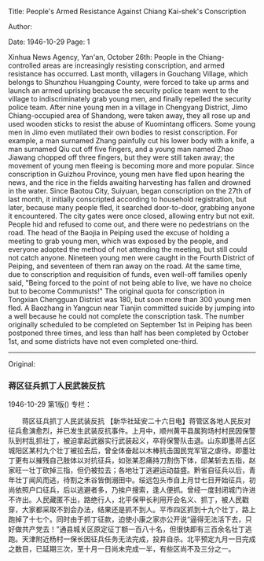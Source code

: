 Title: People's Armed Resistance Against Chiang Kai-shek's Conscription

Author:

Date: 1946-10-29
Page: 1

Xinhua News Agency, Yan'an, October 26th: People in the Chiang-controlled areas are increasingly resisting conscription, and armed resistance has occurred. Last month, villagers in Gouchang Village, which belongs to Shunzhou Huangping County, were forced to take up arms and launch an armed uprising because the security police team went to the village to indiscriminately grab young men, and finally repelled the security police team. After nine young men in a village in Chengyang District, Jimo Chiang-occupied area of Shandong, were taken away, they all rose up and used wooden sticks to resist the abuse of Kuomintang officers. Some young men in Jimo even mutilated their own bodies to resist conscription. For example, a man surnamed Zhang painfully cut his lower body with a knife, a man surnamed Qiu cut off five fingers, and a young man named Zhao Jiawang chopped off three fingers, but they were still taken away; the movement of young men fleeing is becoming more and more popular. Since conscription in Guizhou Province, young men have fled upon hearing the news, and the rice in the fields awaiting harvesting has fallen and drowned in the water. Since Baotou City, Suiyuan, began conscription on the 27th of last month, it initially conscripted according to household registration, but later, because many people fled, it searched door-to-door, grabbing anyone it encountered. The city gates were once closed, allowing entry but not exit. People hid and refused to come out, and there were no pedestrians on the road. The head of the Baojia in Peiping used the excuse of holding a meeting to grab young men, which was exposed by the people, and everyone adopted the method of not attending the meeting, but still could not catch anyone. Nineteen young men were caught in the Fourth District of Peiping, and seventeen of them ran away on the road. At the same time, due to conscription and requisition of funds, even well-off families openly said, "Being forced to the point of not being able to live, we have no choice but to become Communists!" The original quota for conscription in Tongxian Chengguan District was 180, but soon more than 300 young men fled. A Baozhang in Yangcun near Tianjin committed suicide by jumping into a well because he could not complete the conscription task. The number originally scheduled to be completed on September 1st in Peiping has been postponed three times, and less than half has been completed by October 1st, and some districts have not even completed one-third.



<hr /> 

Original: 


### 蒋区征兵抓丁人民武装反抗

1946-10-29
第1版()
专栏：

　　蒋区征兵抓丁人民武装反抗
    【新华社延安二十六日电】蒋管区各地人民反对征兵愈演愈烈，并已发生武装反抗事件。上月中，顺州黄平县属狗场村村民因保警队到村乱抓壮丁，被迫拿起武器实行武装起义，卒将保警队击退。山东即墨蒋占区城阳区某村九个壮丁被拉去后，曾全体奋起以木棒抗击国民党军官之虐待。即墨壮丁更有以摧残自己肢体以对抗征兵，如张某忍痛持刀割伤下体，邱某斩去五指，赵家旺一壮丁砍掉三指，但仍被拉去；各地壮丁逃避运动益盛。黔省自征兵以后，青年壮丁闻风而逃，待割之禾谷皆倒溺田中。绥远包头市自上月廿七日开始征兵，初尚依照户口征兵，后以逃避者多，乃挨户搜索，逢人便抓。曾经一度封闭城门许进不许出。人民藏匿不出，路绝行人，北平保甲长利用开会名义、抓丁，被人民戳穿，大家都采取不到会办法，结果还是抓不到人。平市四区抓到十九个壮丁，路上跑掉了十七个。同时由于抓丁征款，迫使小康之家亦公开说“逼得无法活下去，只好做共产党去！”通县城关区原定征丁额一百八十名，但很快即有三百余名壮丁逃跑。天津附近杨村一保长因征兵任务无法完成，投井自杀。北平预定九月一日完成之数目，已延期三次，至十月一日尚未完成一半，有些区尚不及三分之一。
